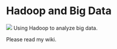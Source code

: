 # Hadoop and Big Data
![](https://github.com/asikhalaban/Big_Data/blob/master/img/shutterstockhadoop_elephant_in_words.jpg?raw=true)
Using Hadoop to analyze big data.

Please read my wiki.
